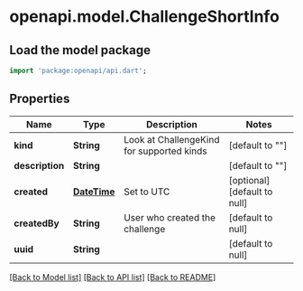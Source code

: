 # openapi.model.ChallengeShortInfo

## Load the model package
```dart
import 'package:openapi/api.dart';
```

## Properties
Name | Type | Description | Notes
------------ | ------------- | ------------- | -------------
**kind** | **String** | Look at ChallengeKind for supported kinds | [default to &quot;&quot;]
**description** | **String** |  | [default to &quot;&quot;]
**created** | [**DateTime**](DateTime.md) | Set to UTC | [optional] [default to null]
**createdBy** | **String** | User who created the challenge | [default to null]
**uuid** | **String** |  | [default to null]

[[Back to Model list]](../README.md#documentation-for-models) [[Back to API list]](../README.md#documentation-for-api-endpoints) [[Back to README]](../README.md)


